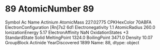 # 89 AtomicNumber                      89
Symbol                            Ac
Name                        Actinium
AtomicMass                 227.02775
CPKHexColor                   70ABFA
ElectronConfiguration    [Rn]7s2 6d1
Electronegativity                1.1
AtomicRadius                   260.0
IonizationEnergy                5.17
ElectronAffinity                 NaN
OxidationStates                   +3
StandardState                  Solid
MeltingPoint                  1324.0
BoilingPoint                  3471.0
Density                        10.07
GroupBlock                  Actinide
YearDiscovered                  1899
Name: 88, dtype: object